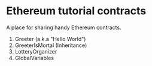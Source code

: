 # Ethereum tutorial contracts
A place for sharing handy Ethereum contracts.

01. Greeter (a.k.a "Hello World")
02. GreeterIsMortal (Inheritance)
03. LotteryOrganizer
04. GlobalVariables
